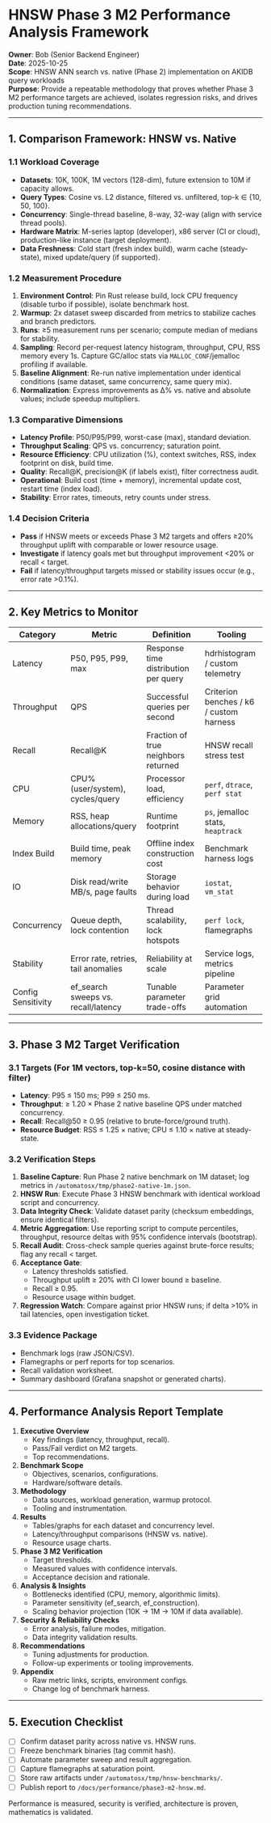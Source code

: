 # HNSW Phase 3 M2 Performance Analysis Framework

**Owner**: Bob (Senior Backend Engineer)  
**Date**: 2025-10-25  
**Scope**: HNSW ANN search vs. native (Phase 2) implementation on AKIDB query workloads  
**Purpose**: Provide a repeatable methodology that proves whether Phase 3 M2 performance targets are achieved, isolates regression risks, and drives production tuning recommendations.

---

## 1. Comparison Framework: HNSW vs. Native

### 1.1 Workload Coverage
- **Datasets**: 10K, 100K, 1M vectors (128-dim), future extension to 10M if capacity allows.
- **Query Types**: Cosine vs. L2 distance, filtered vs. unfiltered, top-k ∈ {10, 50, 100}.
- **Concurrency**: Single-thread baseline, 8-way, 32-way (align with service thread pools).
- **Hardware Matrix**: M-series laptop (developer), x86 server (CI or cloud), production-like instance (target deployment).
- **Data Freshness**: Cold start (fresh index build), warm cache (steady-state), mixed update/query (if supported).

### 1.2 Measurement Procedure
1. **Environment Control**: Pin Rust release build, lock CPU frequency (disable turbo if possible), isolate benchmark host.
2. **Warmup**: 2x dataset sweep discarded from metrics to stabilize caches and branch predictors.
3. **Runs**: ≥5 measurement runs per scenario; compute median of medians for stability.
4. **Sampling**: Record per-request latency histogram, throughput, CPU, RSS memory every 1s. Capture GC/alloc stats via `MALLOC_CONF`/jemalloc profiling if available.
5. **Baseline Alignment**: Re-run native implementation under identical conditions (same dataset, same concurrency, same query mix).
6. **Normalization**: Express improvements as Δ% vs. native and absolute values; include speedup multipliers.

### 1.3 Comparative Dimensions
- **Latency Profile**: P50/P95/P99, worst-case (max), standard deviation.
- **Throughput Scaling**: QPS vs. concurrency; saturation point.
- **Resource Efficiency**: CPU utilization (%), context switches, RSS, index footprint on disk, build time.
- **Quality**: Recall@K, precision@K (if labels exist), filter correctness audit.
- **Operational**: Build cost (time + memory), incremental update cost, restart time (index load).
- **Stability**: Error rates, timeouts, retry counts under stress.

### 1.4 Decision Criteria
- **Pass** if HNSW meets or exceeds Phase 3 M2 targets and offers ≥20% throughput uplift with comparable or lower resource usage.
- **Investigate** if latency goals met but throughput improvement <20% or recall < target.
- **Fail** if latency/throughput targets missed or stability issues occur (e.g., error rate >0.1%).

---

## 2. Key Metrics to Monitor

| Category | Metric | Definition | Tooling |
|----------|--------|------------|---------|
| Latency | P50, P95, P99, max | Response time distribution per query | hdrhistogram / custom telemetry |
| Throughput | QPS | Successful queries per second | Criterion benches / k6 / custom harness |
| Recall | Recall@K | Fraction of true neighbors returned | HNSW recall stress test |
| CPU | CPU% (user/system), cycles/query | Processor load, efficiency | `perf`, `dtrace`, `perf stat` |
| Memory | RSS, heap allocations/query | Runtime footprint | `ps`, jemalloc stats, `heaptrack` |
| Index Build | Build time, peak memory | Offline index construction cost | Benchmark harness logs |
| IO | Disk read/write MB/s, page faults | Storage behavior during load | `iostat`, `vm_stat` |
| Concurrency | Queue depth, lock contention | Thread scalability, lock hotspots | `perf lock`, flamegraphs |
| Stability | Error rate, retries, tail anomalies | Reliability at scale | Service logs, metrics pipeline |
| Config Sensitivity | ef_search sweeps vs. recall/latency | Tunable parameter trade-offs | Parameter grid automation |

---

## 3. Phase 3 M2 Target Verification

### 3.1 Targets (For 1M vectors, top-k=50, cosine distance with filter)
- **Latency**: P95 ≤ 150 ms; P99 ≤ 250 ms.
- **Throughput**: ≥ 1.20 × Phase 2 native baseline QPS under matched concurrency.
- **Recall**: Recall@50 ≥ 0.95 (relative to brute-force/ground truth).
- **Resource Budget**: RSS ≤ 1.25 × native; CPU ≤ 1.10 × native at steady-state.

### 3.2 Verification Steps
1. **Baseline Capture**: Run Phase 2 native benchmark on 1M dataset; log metrics in `/automatosx/tmp/phase2-native-1m.json`.
2. **HNSW Run**: Execute Phase 3 HNSW benchmark with identical workload script and concurrency.
3. **Data Integrity Check**: Validate dataset parity (checksum embeddings, ensure identical filters).
4. **Metric Aggregation**: Use reporting script to compute percentiles, throughput, resource deltas with 95% confidence intervals (bootstrap).
5. **Recall Audit**: Cross-check sample queries against brute-force results; flag any recall < target.
6. **Acceptance Gate**:
   - Latency thresholds satisfied.
   - Throughput uplift ≥ 20% with CI lower bound ≥ baseline.
   - Recall ≥ 0.95.
   - Resource usage within budget.
7. **Regression Watch**: Compare against prior HNSW runs; if delta >10% in tail latencies, open investigation ticket.

### 3.3 Evidence Package
- Benchmark logs (raw JSON/CSV).
- Flamegraphs or perf reports for top scenarios.
- Recall validation worksheet.
- Summary dashboard (Grafana snapshot or generated charts).

---

## 4. Performance Analysis Report Template

1. **Executive Overview**
   - Key findings (latency, throughput, recall).
   - Pass/Fail verdict on M2 targets.
   - Top recommendations.
2. **Benchmark Scope**
   - Objectives, scenarios, configurations.
   - Hardware/software details.
3. **Methodology**
   - Data sources, workload generation, warmup protocol.
   - Tooling and instrumentation.
4. **Results**
   - Tables/graphs for each dataset and concurrency level.
   - Latency/throughput comparisons (HNSW vs. native).
   - Resource usage charts.
5. **Phase 3 M2 Verification**
   - Target thresholds.
   - Measured values with confidence intervals.
   - Acceptance decision and rationale.
6. **Analysis & Insights**
   - Bottlenecks identified (CPU, memory, algorithmic limits).
   - Parameter sensitivity (ef_search, ef_construction).
   - Scaling behavior projection (10K → 1M → 10M if data available).
7. **Security & Reliability Checks**
   - Error analysis, failure modes, mitigation.
   - Data integrity validation results.
8. **Recommendations**
   - Tuning adjustments for production.
   - Follow-up experiments or tooling improvements.
9. **Appendix**
   - Raw metric links, scripts, environment configs.
   - Change log of benchmark harness.

---

## 5. Execution Checklist

- [ ] Confirm dataset parity across native vs. HNSW runs.
- [ ] Freeze benchmark binaries (tag commit hash).
- [ ] Automate parameter sweep and result aggregation.
- [ ] Capture flamegraphs at saturation point.
- [ ] Store raw artifacts under `/automatosx/tmp/hnsw-benchmarks/`.
- [ ] Publish report to `/docs/performance/phase3-m2-hnsw.md`.

Performance is measured, security is verified, architecture is proven, mathematics is validated.
